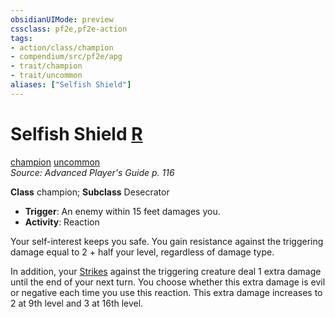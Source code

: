 ```yaml
---
obsidianUIMode: preview
cssclass: pf2e,pf2e-action
tags:
- action/class/champion
- compendium/src/pf2e/apg
- trait/champion
- trait/uncommon
aliases: ["Selfish Shield"]
---
```

# Selfish Shield [R](rules/core-rulebook/chapter-9-playing-the-game.md#Actions "Reaction")
[champion](rules/traits/champion.md "Champion Class Trait")  [uncommon](rules/traits/uncommon.md "Uncommon Rarity Trait")  
*Source: Advanced Player's Guide p. 116*  

**Class** champion; **Subclass** Desecrator
- **Trigger**: An enemy within 15 feet damages you.
- **Activity**: Reaction

Your self-interest keeps you safe. You gain resistance against the triggering damage equal to 2 + half your level, regardless of damage type.

In addition, your [Strikes](rules/actions/strike.md) against the triggering creature deal 1 extra damage until the end of your next turn. You choose whether this extra damage is evil or negative each time you use this reaction. This extra damage increases to 2 at 9th level and 3 at 16th level.